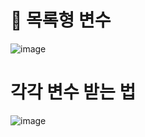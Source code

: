 # 🦖 목록형 변수

![image](https://github.com/myunzzhang/sass/assets/129017008/f797b91a-97bb-4f1b-a556-28a0311314ec)


# 각각 변수 받는 법

![image](https://github.com/myunzzhang/sass/assets/129017008/684a649d-d8d2-48b9-8341-c50b7195ae45)

